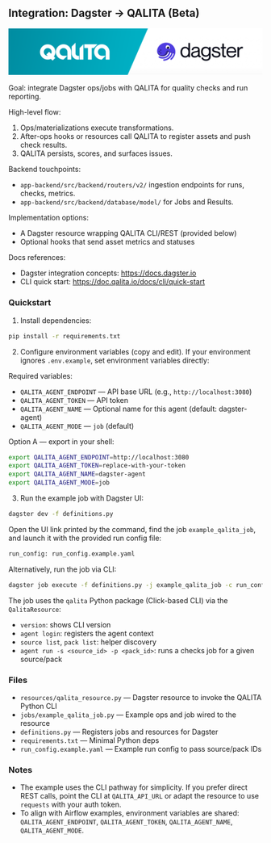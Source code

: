 ## Integration: Dagster → QALITA (Beta)

<p align="center">
  <img width="800px" height="auto" src="../../../../img/integration/qalita-x-dagster.png"/>
</p>

Goal: integrate Dagster ops/jobs with QALITA for quality checks and run reporting.

High-level flow:

1. Ops/materializations execute transformations.
2. After-ops hooks or resources call QALITA to register assets and push check results.
3. QALITA persists, scores, and surfaces issues.

Backend touchpoints:

- `app-backend/src/backend/routers/v2/` ingestion endpoints for runs, checks, metrics.
- `app-backend/src/backend/database/model/` for Jobs and Results.

Implementation options:

- A Dagster resource wrapping QALITA CLI/REST (provided below)
- Optional hooks that send asset metrics and statuses

Docs references:

- Dagster integration concepts: https://docs.dagster.io
- CLI quick start: https://doc.qalita.io/docs/cli/quick-start

### Quickstart

1) Install dependencies:

```bash
pip install -r requirements.txt
```

2) Configure environment variables (copy and edit). If your environment ignores `.env.example`, set environment variables directly:

Required variables:

- `QALITA_AGENT_ENDPOINT` — API base URL (e.g., `http://localhost:3080`)
- `QALITA_AGENT_TOKEN` — API token
- `QALITA_AGENT_NAME` — Optional name for this agent (default: dagster-agent)
- `QALITA_AGENT_MODE` — `job` (default)

Option A — export in your shell:

```bash
export QALITA_AGENT_ENDPOINT=http://localhost:3080
export QALITA_AGENT_TOKEN=replace-with-your-token
export QALITA_AGENT_NAME=dagster-agent
export QALITA_AGENT_MODE=job
```

3) Run the example job with Dagster UI:

```bash
dagster dev -f definitions.py
```

Open the UI link printed by the command, find the job `example_qalita_job`, and launch it with the provided run config file:

```bash
run_config: run_config.example.yaml
```

Alternatively, run the job via CLI:

```bash
dagster job execute -f definitions.py -j example_qalita_job -c run_config.example.yaml
```

The job uses the `qalita` Python package (Click-based CLI) via the `QalitaResource`:

- `version`: shows CLI version
- `agent login`: registers the agent context
- `source list`, `pack list`: helper discovery
- `agent run -s <source_id> -p <pack_id>`: runs a checks job for a given source/pack

### Files

- `resources/qalita_resource.py` — Dagster resource to invoke the QALITA Python CLI
- `jobs/example_qalita_job.py` — Example ops and job wired to the resource
- `definitions.py` — Registers jobs and resources for Dagster
- `requirements.txt` — Minimal Python deps
- `run_config.example.yaml` — Example run config to pass source/pack IDs

### Notes

- The example uses the CLI pathway for simplicity. If you prefer direct REST calls, point the CLI at `QALITA_API_URL` or adapt the resource to use `requests` with your auth token.
- To align with Airflow examples, environment variables are shared: `QALITA_AGENT_ENDPOINT`, `QALITA_AGENT_TOKEN`, `QALITA_AGENT_NAME`, `QALITA_AGENT_MODE`.

